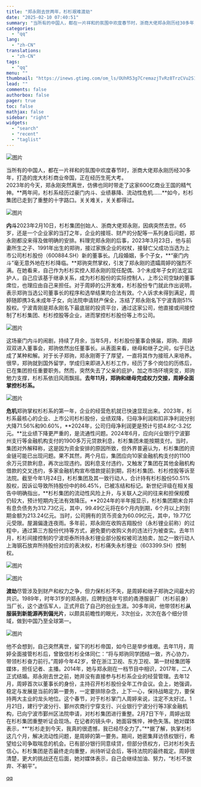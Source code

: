 ```yaml
---
title: "郑永刚去世两年，杉杉艰难渡劫"
date: "2025-02-10 07:40:51"
summary: "当所有的中国人，都在一片祥和的氛围中欢度春节时，浙商大佬郑永刚历经30多年，打造的庞大杉杉商业帝国，..."
categories:
  - "qq"
lang:
  - "zh-CN"
translations:
  - "zh-CN"
tags:
  - "qq"
menu: ""
thumbnail: "https://inews.gtimg.com/om_ls/OUhR53g7CremazjTvRz8TrzCVu2S1iUhHhBnR7Wq1UwN4AA_640360/0"
lead: ""
comments: false
authorbox: false
pager: true
toc: false
mathjax: false
sidebar: "right"
widgets:
  - "search"
  - "recent"
  - "taglist"
---
```


![图片](https://inews.gtimg.com/om_bt/OnXaL73KF_QV5dgHLg1fnwQyiROhm2MqPYcGq49z9sJsoAA/641)

当所有的中国人，都在一片祥和的氛围中欢度春节时，浙商大佬郑永刚历经30多年，打造的庞大杉杉商业帝国，正在经历生死大考。  
2023年的今天，郑永刚突然离世，仿佛也同时带走了这家600亿商业王国的精气神。**两年间，杉杉系经历过豪门内斗、业绩暴降、流动性危机……**如今，杉杉集团已走到了重整的十字路口。关关难关，关关都得过。

![图片](https://inews.gtimg.com/om_bt/Oe__Z0wK7HZB9G8Gq5WMR5HHmC5jSs2yFLiezkLkeytaIAA/641)

**内斗**2023年2月10日，杉杉集团创始人、浙商大佬郑永刚，因病突然去世。65岁，还是一个企业家的当打之年，企业的接班、财产的分配等一系列身后问题，郑永刚都没来得及做明确的安排。料理完郑永刚的后事，2023年3月23日，他与前妻所生之子、1991年出生的郑驹，接过家族企业的权杖，接替亡父成功当选为上市公司杉杉股份（600884.SH）新的董事长。几段婚姻，多个子女，**“豪门内斗”毫无意外地在杉杉降临。**郑驹突然掌权，引发了郑永刚的遗孀周婷的强烈不满。在她看来，自己作为杉杉实控人郑永刚的现任配偶、3个未成年子女的法定监护人，自己应该基于继承关系，成为杉杉股份的实际控制人，上市公司空缺的董事席位，也理应由自己来担任。对于周婷的公开发难，杉杉股份专门就此作出说明，表示郑驹当选公司董事长的程序和选举结果均合法有效。个人诉求未得到满足，周婷随即携3名未成年子女，向法院申请财产保全，冻结了郑永刚名下宁波青刚51%股权。宁波青刚是郑永刚名下最底层的投资平台，通过这家公司，他直接或间接控制了杉杉集团、杉杉控股等企业，进而掌控杉杉股份等上市公司。

![图片](https://inews.gtimg.com/om_bt/O4G0MybLDFonxVl5QA3QOmNSxEw9CXCNQmp8HLgMUzDGUAA/641)

这场豪门内斗的闹剧，持续了月余，当年5月，杉杉股份董事会换届，郑驹、周婷双双进入董事会，郑驹依然出任董事长。从表面来看，继母和继子之间，似乎已达成了某种和解。对于长子郑驹，郑永刚寄于了厚望，一直将其作为接班人来培养。很早，郑驹就到国外留学，学成归来即进入杉杉工作，经历了多个岗位的历练后，已在集团担任重要职务。然而，突然失去了父亲的庇护，加之市场环境突变，郑驹勉力支撑，杉杉系依旧风雨飘摇。**去年11月，郑驹和继母完成权力交接，周婷全面掌控杉杉系。**

![图片](https://inews.gtimg.com/om_bt/Oe__Z0wK7HZB9G8Gq5WMR5HHmC5jSs2yFLiezkLkeytaIAA/641)

**危机**郑驹掌权杉杉系的第一年，企业的经营危机就已快速显现出来。2023年，杉杉系最核心的企业、上市公司杉杉股份，业绩双降，归母净利润和扣非净利润分别大降71.56%和90.60%，**2024年，公司归母净利润更是预计亏损4.8亿-3.2亿元。**比业绩下降更严重的，是流通性问题。2024年6月，应向兴业银行宁波鄞州支行等金融机构支付的1900多万元贷款利息，杉杉集团未能按期支付。当时，集团对外解释称，这是因为资金安排的原因所致，但外界普遍认为，杉杉集团的资金链可能已出现问题。果不其然，两个月后，集团应向10家金融机构支付的1100余万元贷款利息，再次出现违约。因利息支付违约，又触发了集团在其他金融机构借款的交叉违约，多家金融机构宣布借款提前到期，将杉杉集团、杉杉控股等诉至法院。截至今年1月24日，杉杉集团及其一致行动人，合计持有杉杉股份50.51%股权，因诉讼导致所持股份中的86.45%，已被冻结和标记。新世纪评级在相关报告中明确指出，**杉杉集团的流动性风险上升，与关联人之间的往来和担保规模仍较大，预计短期内无法有效降压。**2024年的半年报显示，杉杉集团期末合并有息负债务为312.73亿元，其中，99.49亿元将在6个月内到期，6个月以上的到期金额为213.24亿元。当时，公司拥有的货币资金为60.09亿元，其中，19.77亿元受限。屋漏偏逢连夜雨。多年前，郑永刚在收购吉翔股份（永杉锂业前称）的过程中，通过第三方股份代持等方式，避免要约收购义务的违法行为被查实。去年11月，杉杉间接控制的宁波炬泰所持永杉锂业部分股权被司法拍卖，加之一致行动人上海钢石放弃所持股份对应的表决权，杉杉痛失永杉锂业（603399.SH）控制权。

![图片](https://inews.gtimg.com/om_bt/OOkgbXXM5zVv175gmM0Jq2dStgrMo_3WljOCGOS480kSwAA/641)

![图片](https://inews.gtimg.com/om_bt/Oe__Z0wK7HZB9G8Gq5WMR5HHmC5jSs2yFLiezkLkeytaIAA/641)

**渡劫**尽管涉及到财产和权力之争，但力保杉杉不失，是周婷和继子郑驹之间最大的共识。1989年，时年31岁的郑永刚，应聘到连年亏损的甬港服装厂（杉杉前身）当厂长，这个退伍军人，正式开启了自己的创业生涯。30多年间，他带领杉杉**从服装到新能源再到偏光片**，以颇具前瞻性的眼光，3次创业，次次在各个细分领域，做到中国乃至全球第一。

![图片](https://inews.gtimg.com/om_bt/O4ZGFbqjihMWzPXG-4mj8C7YfjyC7HtN4dxLs0tQqAMbkAA/641)

他不会想到，自己突然离世，留下的杉杉帝国，如今已是举步维艰。去年11月，周婷全面接管杉杉后，曾致信杉杉全体同仁：“将与郑驹同学团结一致，齐心协力，带领杉杉奋力前行。”周婷今年42岁，曾在浙江卫视、东方卫视、第一财经集团等媒体，担任记者、主播。2014年，她与郑永刚在一档节目中相识，2017年，二人正式结婚。郑永刚去世之前，她并没有直接参与杉杉系企业的经营管理。去年12月，周婷首次以董事长的身份，主持召开杉杉股份全年工作会议。会上，她强调，稳定与发展是当前的第一要务，一定要排除杂念，上下一心，保持战略定力，要保持两大主业的龙头地位。这个春节，对于杉杉掌门人周婷来说，注定不太好过。1月21日，建行宁波分行、鄞州农商行宁穿支行、兴业银行宁波分行等3家金融机构，已向宁波市鄞州区法院申请，对杉杉集团进行重整。2月7日下午，周婷出现在杉杉集团重整听证会现场。在记者的镜头中，她面容憔悴，神色失落。她对媒体表示，**“杉杉走到今天，我真的很遗憾，我已经尽全力了。”**据了解，执掌杉杉这几个月，解决流动性问题，是周婷的第一要务。期间，她密集拜访债权银行，希望给公司争取喘息的机会。已有部分银行同意续贷，但部分债权方，已对杉杉失去信心。杉杉集团是否最终走向重整，尚待听证会后，等待法院的最终裁定。周婷很清楚，更大的挑战还在后面，她对媒体表示，自己会继续加油、努力，“杉杉不放弃、不躺平”。

[qq](https://new.qq.com/rain/a/20250210A015KI00)
